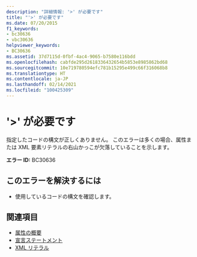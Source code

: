 ```yaml
---
description: "詳細情報: '>' が必要です"
title: "'>' が必要です"
ms.date: 07/20/2015
f1_keywords:
- bc30636
- vbc30636
helpviewer_keywords:
- BC30636
ms.assetid: 37d7115d-0fbf-4ac4-9065-b7580e116bdd
ms.openlocfilehash: cabfde295d2618336432654b5853e8985862bd68
ms.sourcegitcommit: 10e719780594efc781b15295e499c66f316068b8
ms.translationtype: HT
ms.contentlocale: ja-JP
ms.lasthandoff: 02/14/2021
ms.locfileid: "100425309"
---
```

# <a name="-expected"></a>'>' が必要です

指定したコードの構文が正しくありません。 このエラーは多くの場合、属性または XML 要素リテラルの右山かっこが欠落していることを示します。  
  
 **エラー ID:** BC30636  
  
## <a name="to-correct-this-error"></a>このエラーを解決するには  
  
- 使用しているコードの構文を確認します。  
  
## <a name="see-also"></a>関連項目

- [属性の概要](../programming-guide/concepts/attributes/index.md)
- [宣言ステートメント](../programming-guide/language-features/statements.md#declaration-statements)
- [XML リテラル](../language-reference/xml-literals/index.md)
